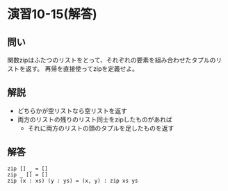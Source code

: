 演習10-15(解答)
===============

問い
----

関数zipはふたつのリストをとって、それぞれの要素を組み合わせたタプルのリストを返す。
再帰を直接使ってzipを定義せよ。

解説
----

* どちらかが空リストなら空リストを返す
* 両方のリストの残りのリスト同士をzipしたものがあれば
    + それに両方のリストの頭のタプルを足したものを返す

解答
----

    zip [] _ = []
    zip _ [] = []
    zip (x : xs) (y : ys) = (x, y) : zip xs ys
